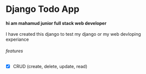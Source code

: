 # Django Todo App
#### hi am mahamud junior full stack web developer

I have created this django to test my django or my web devloping experiance

###### features
- [x] CRUD (create, delete, update, read)